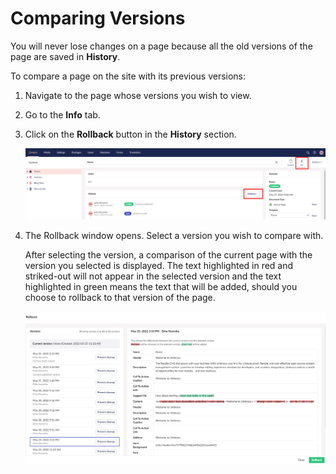 # Comparing Versions

You will never lose changes on a page because all the old versions of the page are saved in **History**.

To compare a page on the site with its previous versions:

1. Navigate to the page whose versions you wish to view.
2. Go to the **Info** tab.
3.  Click on the **Rollback** button in the **History** section.

    ![Rollback](../../../../../10/umbraco-cms/tutorials/editors-manual/version-management/images/Rollback-v9.png)
4.  The Rollback window opens. Select a version you wish to compare with.

    After selecting the version, a comparison of the current page with the version you selected is displayed. The text highlighted in red and striked-out will not appear in the selected version and the text highlighted in green means the text that will be added, should you choose to rollback to that version of the page.

    ![Rollback Changes](../../../../../10/umbraco-cms/tutorials/editors-manual/version-management/images/Rollback-changes-v10.png)
